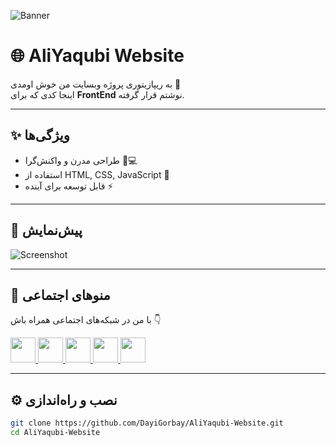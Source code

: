 ![Banner](https://s6.uupload.ir/files/aliyaqubi-banner_4z9b.png)
# 🌐 AliYaqubi Website

به ریپازیتوری پروژه وبسایت من خوش اومدی 🚀  
اینجا کدی که برای **FrontEnd** نوشتم قرار گرفته.

---

## ✨ ویژگی‌ها
- طراحی مدرن و واکنش‌گرا 📱💻
- استفاده از HTML, CSS, JavaScript 🎨
- قابل توسعه برای آینده ⚡

---

## 📸 پیش‌نمایش
![Screenshot](https://s6.uupload.ir/files/screenshot_(248)_fzuv.png)

---

## 🔗 منوهای اجتماعی
با من در شبکه‌های اجتماعی همراه باش 👇  

<a href="https://www.instagram.com/aliyaqubi88/">
  <img src="https://s6.uupload.ir/files/instagram-brands-solid-full_dcep.png" width="40"/>
</a>
<a href="https://t.me/fooolsx/">
  <img src="https://s6.uupload.ir/files/telegram-brands-solid-full_0r9v.png" width="40"/>
</a>
<a href="https://www.youtube.com/@DayiGorbay13/">
  <img src="https://s6.uupload.ir/files/youtube-brands-solid-full_4ekd.png" width="40"/>
</a>
<a href="https://maliyaqubi.ir/">
  <img src="https://s6.uupload.ir/files/phone-solid-full_ak9v.png" width="40"/>
</a>
<a href="tel:+989150298062">
  <img src="https://s6.uupload.ir/files/phone-solid-full_ak9v.png" width="40"/>
</a>

---

## ⚙️ نصب و راه‌اندازی
```bash
git clone https://github.com/DayiGorbay/AliYaqubi-Website.git
cd AliYaqubi-Website